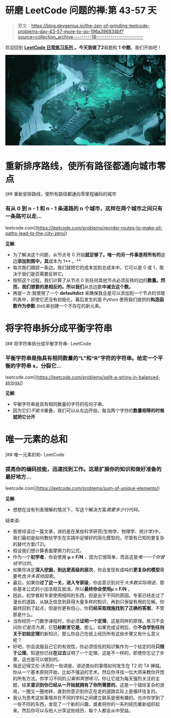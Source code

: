 # 研磨 LeetCode 问题的禅:第 43-57 天

> 原文：<https://blog.devgenius.io/the-zen-of-grinding-leetcode-problems-day-43-57-more-to-go-196a396834bf?source=collection_archive---------18----------------------->

欢迎回到 [**LeetCode 日常练习系列**](https://medium.com/@matei.danut.dm/the-zen-of-grinding-leetcode-problems-day-0-motivation-681842565166) **。**今天我做了**2**易题和 **1 中题**。我们开始吧！

![](img/2e340e2b87c8954fa077619c31530852.png)

# 重新排序路线，使所有路径都通向城市零点

[](https://leetcode.com/problems/reorder-routes-to-make-all-paths-lead-to-the-city-zero/) [## 重新安排路线，使所有路径都通向零里程编码的城市

### 有从 0 到 n - 1 和 n - 1 条道路的 n 个城市，这样在两个城市之间只有一条路可以走…

leetcode.com](https://leetcode.com/problems/reorder-routes-to-make-all-paths-lead-to-the-city-zero/) 

**见解**:

*   为了解决这个问题，从节点号 0 开始**就足够了。唯一的另一件事是将所有的**逆边**添加到图中，其**成本为 1** 。**
*   每次我们跟踪一条边，我们就把它的成本加到总成本中。它可以是 0 或 1，取决于我们是否需要反转它。
*   按照这个过程，我们计算了从节点 0 到任何其他节点必须反转的边的**数量。然而，我们想要的是相反的。所以我们**从总边数**中减去这个数。**
*   再提一次:我使用了一个 **defaultdict** 来确保我总是可以添加到一个节点的邻居列表中，即使它还没有初始化。幕后发生的是 Python 使用我们提供的**构造函数作为参数** (list)来创建一个不存在的新元素。

# 将字符串拆分成平衡字符串

[](https://leetcode.com/problems/split-a-string-in-balanced-strings/) [## 将字符串拆分成平衡字符串- LeetCode

### 平衡字符串是指具有相同数量的“L”和“R”字符的字符串。给定一个平衡的字符串 s，分裂它…

leetcode.com](https://leetcode.com/problems/split-a-string-in-balanced-strings/) 

**见解**:

*   平衡字符串是具有相同数量的字符的任何子串。
*   因为它们*不能与*重叠，我们可以从左边开始，每当两个字符的**数量相等的时候就把它分开**

# 唯一元素的总和

[](https://leetcode.com/problems/sum-of-unique-elements/) [## 唯一元素的和- LeetCode

### 提高你的编码技能，迅速找到工作。这是扩展你的知识和做好准备的最好地方…

leetcode.com](https://leetcode.com/problems/sum-of-unique-elements/) 

**见解**:

*   想想在没有列表理解的情况下，写这个解决方案*需要多少行代码。*

结束语:

*   我曾经读过一篇文章，讲的是在某些科学研究(生物学、物理学、统计学)中，我们最初是如何教给学生在实践中足够好的简化模型的，尽管有已知的更复杂的替代方案(T2)。
*   假设我们想计算表面摩擦力的公式。
*   作为一个**初学者**，你会使用 **μ = F/N** ，因为它很简单，而且这是*唯一一个你曾经学过的*。
*   如果你决定**深入挖掘，到达更高级的层次**，你会发现有成吨的**更复杂的模型**需要考虑*许多其他因素*。
*   最后，如果你**过了这一关，进入专家级**，你会意识到对于*大多数实际用途*，那些基本公式的小加法相互抵消，所以**最终你会使用μ = F/N** 。
*   因此，初学者和专家使用相同的东西，但是出于不同的原因。专家已经走过了漫长的道路，从缺乏信息到获得大量多样的知识，再到只保留有用的见解。你最终回到了起点，但是你更有信心，你**已经采取措施找到了正确的答案**，不管那是什么。
*   当你经历一门数学课程时，你必须**证明一个定理**，这是同样的原理。练习不会问你*它是否为真*，它**已经断言它是**。那么，如果完成证明后，你**不会学到任何关于初始定理**的新知识，那么你自己在纸上经历所有这些步骤又有什么意义呢？
*   好吧，你会说服自己它的有效性，你必须信任的知识集作为一个给定的将**只限于公理**。知道你已经**在过去**证明了一个定理，这是不一样的，即使你忘记了步骤，这也是可以做到的。
*   我还记得艾伦·沃茨的一些讲座，讲述类似的事情如何发生在 T2 的 T4 禅城。你从一个基本原则开始，比如不强迫的艺术。然后你寻找一位大师来教你开悟的所有方法。你学习不同的*公案和冥想练习*，你让它成为每天强烈关注的主题，结果**意识到你已经从一开始就拥有了你所需要的**。这是一个错综复杂的游戏，一圈又一圈地转，直到你意识到你正在走的道路实际上是循环往复的。
*   我认为思考这些事情并在不同的学科之间建立联系是很有趣的。也许你学到了一些不同的东西，发现了一个新的兴趣，或者将你的一系列经历重新组织起来。然后你可以与他人分享这些经历，每个人都会从中受益。